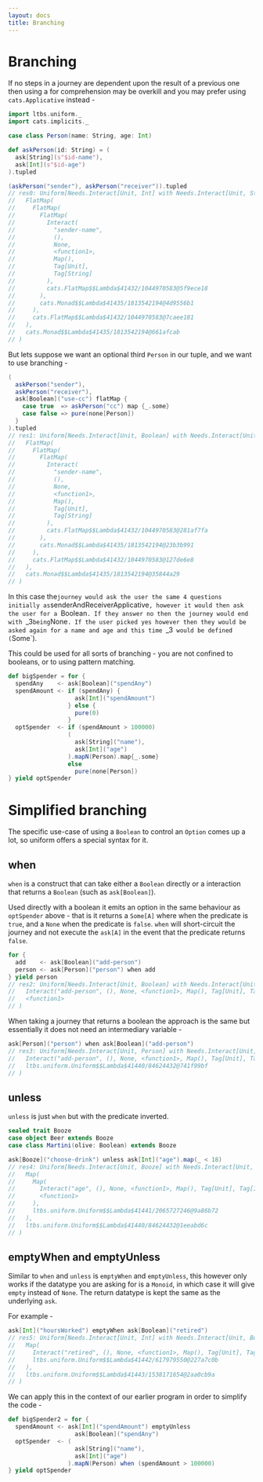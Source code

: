 ```yaml
---
layout: docs
title: Branching
---
```


# Branching

If no steps in a journey are dependent upon the result of a previous
one then using a for comprehension may be overkill and you may prefer
using `cats.Applicative` instead -

```scala
import ltbs.uniform._
import cats.implicits._

case class Person(name: String, age: Int)

def askPerson(id: String) = (
  ask[String](s"$id-name"),
  ask[Int](s"$id-age")
).tupled

(askPerson("sender"), askPerson("receiver")).tupled
// res0: Uniform[Needs.Interact[Unit, Int] with Needs.Interact[Unit, String], Unit, ((String, Int), (String, Int))] = FlatMap(
//   FlatMap(
//     FlatMap(
//       FlatMap(
//         Interact(
//           "sender-name",
//           (),
//           None,
//           <function1>,
//           Map(),
//           Tag[Unit],
//           Tag[String]
//         ),
//         cats.FlatMap$$Lambda$41432/1044970583@5f9ece18
//       ),
//       cats.Monad$$Lambda$41435/1813542194@4d9556b1
//     ),
//     cats.FlatMap$$Lambda$41432/1044970583@7caee181
//   ),
//   cats.Monad$$Lambda$41435/1813542194@661afcab
// )
```

But lets suppose we want an optional third `Person` in our tuple, 
and we want to use branching -

```scala
(
  askPerson("sender"),
  askPerson("receiver"),
  ask[Boolean]("use-cc") flatMap {
    case true  => askPerson("cc") map {_.some}
    case false => pure(none[Person])
  }
).tupled
// res1: Uniform[Needs.Interact[Unit, Boolean] with Needs.Interact[Unit, Int] with Needs.Interact[Unit, String], Unit, ((String, Int), (String, Int), Option[Product with Serializable with Object])] = FlatMap(
//   FlatMap(
//     FlatMap(
//       FlatMap(
//         Interact(
//           "sender-name",
//           (),
//           None,
//           <function1>,
//           Map(),
//           Tag[Unit],
//           Tag[String]
//         ),
//         cats.FlatMap$$Lambda$41432/1044970583@281af7fa
//       ),
//       cats.Monad$$Lambda$41435/1813542194@23b3b991
//     ),
//     cats.FlatMap$$Lambda$41432/1044970583@127de6e8
//   ),
//   cats.Monad$$Lambda$41435/1813542194@35844a29
// )
```

In this case the` journey would ask the user the same 4 questions
initially as `senderAndReceiverApplicative`, however it would then ask the user
for a `Boolean`. If they answer no then the journey would end with
`_3` being `None`. If the user picked yes however then they would be
asked again for a name and age and this time `_3` would be defined
(`Some`).

This could be used for all sorts of branching - you are not confined
to booleans, or to using pattern matching.

```scala
def bigSpender = for {
  spendAny    <- ask[Boolean]("spendAny")
  spendAmount <- if (spendAny) {
                   ask[Int]("spendAmount")
                 } else {
                   pure(0)
                 }
  optSpender  <- if (spendAmount > 100000)
                 (
                   ask[String]("name"),
                   ask[Int]("age")
                 ).mapN(Person).map{_.some}
                 else
                   pure(none[Person])
} yield optSpender
```

# Simplified branching

The specific use-case of using a `Boolean` to control an
`Option` comes up a lot, so uniform offers a special syntax for it.

## when

`when` is a construct that can take either a `Boolean` directly or a 
interaction that returns a `Boolean` (such as `ask[Boolean]`). 

Used directly with a boolean it emits an option in the same behaviour as 
`optSpender` above - that is it returns a `Some[A]` where when the 
predicate is `true`, and a `None` when the predicate is `false`. 
`when` will short-circuit the journey and not execute the `ask[A]` 
in the event that the predicate returns `false`. 

```scala
for {
  add    <- ask[Boolean]("add-person")
  person <- ask[Person]("person") when add 
} yield person
// res2: Uniform[Needs.Interact[Unit, Boolean] with Needs.Interact[Unit, Person], Unit, Option[Person]] = FlatMap(
//   Interact("add-person", (), None, <function1>, Map(), Tag[Unit], Tag[Boolean]),
//   <function1>
// )
```

When taking a journey that returns a boolean the approach is the same 
but essentially it does not need an intermediary variable - 

```scala
ask[Person]("person") when ask[Boolean]("add-person")
// res3: Uniform[Needs.Interact[Unit, Person] with Needs.Interact[Unit, Boolean], Unit, Option[Person]] = FlatMap(
//   Interact("add-person", (), None, <function1>, Map(), Tag[Unit], Tag[Boolean]),
//   ltbs.uniform.Uniform$$Lambda$41440/84624432@741f99bf
// )
```

## unless 

`unless` is just `when` but with the predicate inverted. 

```scala
sealed trait Booze
case object Beer extends Booze
case class Martini(olive: Boolean) extends Booze

ask[Booze]("choose-drink") unless ask[Int]("age").map(_ < 18)
// res4: Uniform[Needs.Interact[Unit, Booze] with Needs.Interact[Unit, Int], Unit, Option[Booze]] = FlatMap(
//   Map(
//     Map(
//       Interact("age", (), None, <function1>, Map(), Tag[Unit], Tag[Int]),
//       <function1>
//     ),
//     ltbs.uniform.Uniform$$Lambda$41441/2065727246@9a86b72
//   ),
//   ltbs.uniform.Uniform$$Lambda$41440/84624432@1eeabd6c
// )
```

## emptyWhen and emptyUnless

 Similar to `when` and `unless` is `emptyWhen` and `emptyUnless`, 
 this however only works if the
 datatype you are asking for is a `Monoid`, in which case it will give
`empty` instead of `None`. The return datatype is kept the same 
 as the underlying `ask`.

For example -

```scala
ask[Int]("hoursWorked") emptyWhen ask[Boolean]("retired")
// res5: Uniform[Needs.Interact[Unit, Int] with Needs.Interact[Unit, Boolean], Unit, Int] = FlatMap(
//   Map(
//     Interact("retired", (), None, <function1>, Map(), Tag[Unit], Tag[Boolean]),
//     ltbs.uniform.Uniform$$Lambda$41442/617979550@227a7c0b
//   ),
//   ltbs.uniform.Uniform$$Lambda$41443/1538171654@2aa0cb9a
// )
```

We can apply this in the context of our earlier program in order to
simplify the code -

```scala
def bigSpender2 = for {
  spendAmount <- ask[Int]("spendAmount") emptyUnless
                   ask[Boolean]("spendAny")
  optSpender  <- (
                   ask[String]("name"),
                   ask[Int]("age")
                 ).mapN(Person) when (spendAmount > 100000)
} yield optSpender

```
